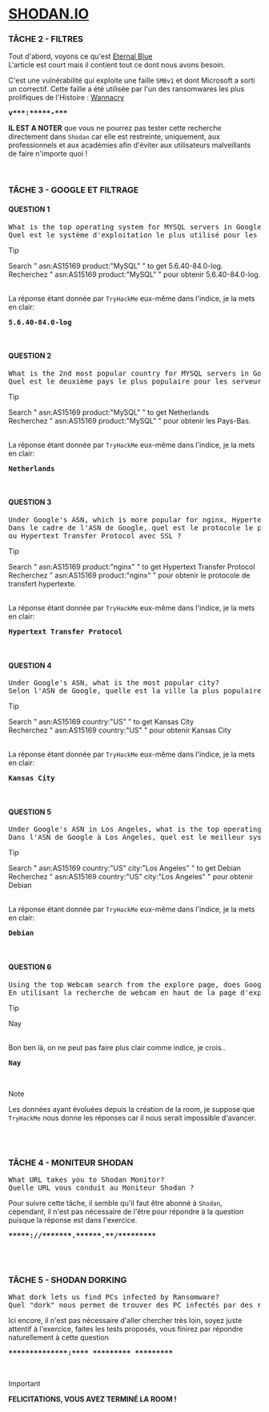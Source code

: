 # **[SHODAN.IO](https://tryhackme.com/r/room/shodan)**

### TÂCHE 2 - FILTRES

Tout d'abord, voyons ce qu'est [Eternal Blue](https://fr.wikipedia.org/wiki/EternalBlue)
<br>L'article est court mais il contient tout ce dont nous avons besoin.

C'est une vulnérabilité qui exploite une faille `SMBv1` et dont Microsoft a sorti un correctif. Cette faille a été utilisée par l'un des ransomwares les plus prolifiques de l'Histoire : [Wannacry](https://fr.wikipedia.org/wiki/WannaCry)

<pre>
<b>v***:*****-***</b>
</pre>

**IL EST A NOTER** que vous ne pourrez pas tester cette recherche directement dans `Shodan` car elle est restreinte, uniquement, aux professionnels et aux académies afin d'éviter aux utilisateurs malveillants de faire n'importe quoi !

<br>

### TÂCHE 3 - GOOGLE ET FILTRAGE
#### QUESTION 1
<pre>
What is the top operating system for MYSQL servers in Google's ASN?
Quel est le système d'exploitation le plus utilisé pour les serveurs MYSQL dans l'ASN de Google ? 
</pre>

> [!TIP]
> Search " asn:AS15169 product:"MySQL" " to get 5.6.40-84.0-log.
> <br>Recherchez " asn:AS15169 product:"MySQL" " pour obtenir 5.6.40-84.0-log.

<br>La réponse étant donnée par `TryHackMe` eux-même dans l'indice, je la mets en clair:

<pre>
<b>5.6.40-84.0-log</b>
</pre>

<br>

#### QUESTION 2
<pre>
What is the 2nd most popular country for MYSQL servers in Google's ASN?
Quel est le deuxième pays le plus populaire pour les serveurs MYSQL dans l'ASN de Google ?
</pre>

> [!TIP]
> Search " asn:AS15169 product:"MySQL" " to get Netherlands
> <br>Recherchez " asn:AS15169 product:"MySQL" " pour obtenir les Pays-Bas.

<br>La réponse étant donnée par `TryHackMe` eux-même dans l'indice, je la mets en clair:

<pre>
<b>Netherlands</b>
</pre>

<br>

#### QUESTION 3
<pre>
Under Google's ASN, which is more popular for nginx, Hypertext Transfer Protocol or Hypertext Transfer Protocol with SSL?
Dans le cadre de l'ASN de Google, quel est le protocole le plus populaire pour nginx, Hypertext Transfer Protocol
ou Hypertext Transfer Protocol avec SSL ?
</pre>

> [!TIP]
> Search " asn:AS15169 product:"nginx" " to get Hypertext Transfer Protocol
> <br>Recherchez " asn:AS15169 product:"nginx" " pour obtenir le protocole de transfert hypertexte.

<br>La réponse étant donnée par `TryHackMe` eux-même dans l'indice, je la mets en clair:

<pre>
<b>Hypertext Transfer Protocol</b>
</pre>

<br>

#### QUESTION 4
<pre>
Under Google's ASN, what is the most popular city?
Selon l'ASN de Google, quelle est la ville la plus populaire ?
</pre>

> [!TIP]
> Search " asn:AS15169 country:"US" " to get Kansas City
> <br>Recherchez " asn:AS15169 country:"US" " pour obtenir Kansas City

<br>La réponse étant donnée par `TryHackMe` eux-même dans l'indice, je la mets en clair:

<pre>
<b>Kansas City</b>
</pre>

<br>

#### QUESTION 5
<pre>
Under Google's ASN in Los Angeles, what is the top operating system according to Shodan?
Dans l'ASN de Google à Los Angeles, quel est le meilleur système d'exploitation selon Shodan ?
</pre>

> [!TIP]
> Search " asn:AS15169 country:"US" city:"Los Angeles" " to get Debian
> <br>Recherchez " asn:AS15169 country:"US" city:"Los Angeles" " pour obtenir Debian

<br>La réponse étant donnée par `TryHackMe` eux-même dans l'indice, je la mets en clair:

<pre>
<b>Debian</b>
</pre>

<br>

#### QUESTION 6
<pre>
Using the top Webcam search from the explore page, does Google's ASN have any webcams? Yay/nay.
En utilisant la recherche de webcam en haut de la page d'exploration, est-ce que l'ASN de Google a des webcams? Oui/non.
</pre>

> [!TIP]
> Nay

<br>Bon ben là, on ne peut pas faire plus clair comme indice, je crois..

<pre>
<b>Nay</b>
</pre>

<br>

> [!NOTE]
>Les données ayant évoluées depuis la création de la room, je suppose que `TryHackMe` nous donne les réponses car il nous serait impossible d'avancer.

<br><br>

### TÂCHE 4 - MONITEUR SHODAN
<pre>
What URL takes you to Shodan Monitor?
Quelle URL vous conduit au Moniteur Shodan ?
</pre>

Pour suivre cette tâche, il semble qu'il faut être abonné à `Shodan`, cependant, il n'est pas nécessaire de l'être pour répondre à la question puisque la réponse est dans l'exercice.

<pre>
<b>*****://*******.******.**/*********</b>
</pre>

<br><br>

### TÂCHE 5 - SHODAN DORKING
<pre>
What dork lets us find PCs infected by Ransomware?
Quel "dork" nous permet de trouver des PC infectés par des ransomwares ?
</pre>

Ici encore, il n'est pas nécessaire d'aller chercher très loin, soyez juste attentif à l'exercice, faites les tests proposés, vous finirez par répondre naturellement à cette question

<pre>
<b>**************:**** ********* *********</b>
</pre>

<br>

> [!IMPORTANT]
> **FELICITATIONS, VOUS AVEZ TERMINÉ LA ROOM !**
